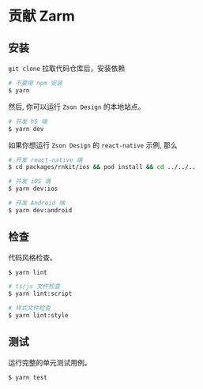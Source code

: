 # 贡献 Zarm

## 安装

`git clone` 拉取代码仓库后，安装依赖

```bash
# 不要用 npm 安装
$ yarn
```

然后, 你可以运行 `Zson Design` 的本地站点。

```bash
# 开发 h5 端
$ yarn dev
```

如果你想运行 `Zson Design` 的 `react-native` 示例, 那么

```bash
# 开发 react-native 端
$ cd packages/rnkit/ios && pod install && cd ../../..

# 开发 iOS 端
$ yarn dev:ios

# 开发 Android 端
$ yarn dev:android
```

## 检查

代码风格检查。

```bash
$ yarn lint

# ts/js 文件检查
$ yarn lint:script

# 样式文件检查
$ yarn lint:style
```

## 测试

运行完整的单元测试用例。

```bash
$ yarn test
```
